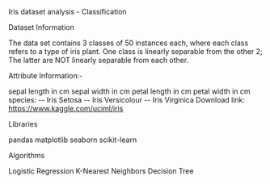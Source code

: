 Iris dataset analysis - Classification

Dataset Information

The data set contains 3 classes of 50 instances each, where each class refers to a type of iris plant. 
One class is linearly separable from the other 2;
The latter are NOT linearly separable from each other.

Attribute Information:-

sepal length in cm
sepal width in cm
petal length in cm
petal width in cm
species: -- Iris Setosa -- Iris Versicolour -- Iris Virginica
Download link: https://www.kaggle.com/uciml/iris

Libraries

pandas
matplotlib
seaborn
scikit-learn

Algorithms

Logistic Regression
K-Nearest Neighbors
Decision Tree
